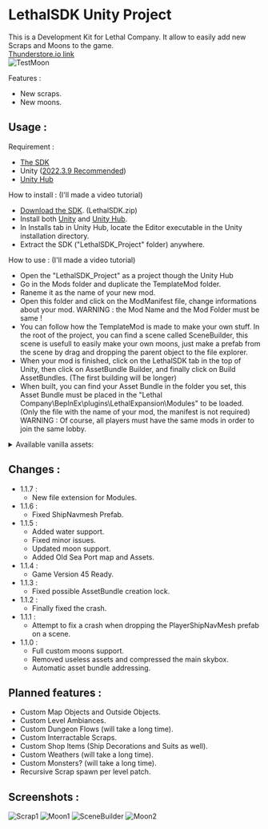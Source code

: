 # LethalSDK Unity Project

 This is a Development Kit for Lethal Company. It allow to easily add new Scraps and Moons to the game.  
 [Thunderstore.io link](https://thunderstore.io/c/lethal-company/p/HolographicWings/LethalSDK/)  
 ![TestMoon](https://raw.githubusercontent.com/HolographicWings/LethalSDK-Unity-Project/main/Screenshots/TestMoon.png "TestMoon")

Features :
- New scraps.
- New moons.

<!--[![Downloads badge](https://img.shields.io/github/downloads/HolographicWings/LethalSDK-Unity-Project/total.svg?style=for-the-badge)](https://github.com/HolographicWings/LethalSDK-Unity-Project/releases)-->

## Usage :
Requirement :
- [The SDK](https://github.com/HolographicWings/LethalSDK-Unity-Project/releases)
- Unity ([2022.3.9 Recommended](https://unity.com/releases/editor/whats-new/2022.3.9))
- [Unity Hub](https://unity.com/download)

How to install :
(I'll made a video tutorial)
- [Download the SDK](https://github.com/HolographicWings/LethalSDK-Unity-Project/releases). (LethalSDK.zip)
- Install both [Unity](https://unity.com/releases/editor/whats-new/2022.3) and [Unity Hub](https://unity.com/download).
- In Installs tab in Unity Hub, locate the Editor executable in the Unity installation directory.
- Extract the SDK ("LethalSDK_Project" folder) anywhere.

How to use :
(I'll made a video tutorial)
- Open the "LethalSDK_Project" as a project though the Unity Hub
- Go in the Mods folder and duplicate the TemplateMod folder.
- Raneme it as the name of your new mod.
- Open this folder and click on the ModManifest file, change informations about your mod.
  WARNING : the Mod Name and the Mod Folder must be same !
- You can follow how the TemplateMod is made to make your own stuff.
  In the root of the project, you can find a scene called SceneBuilder, this scene is usefull to easily make your own moons, just make a prefab from the scene by drag and dropping the parent object to the file explorer.
- When your mod is finished, click on the LethalSDK tab in the top of Unity, then click on AssetBundle Builder, and finally click on Build AssetBundles. (The first building will be longer)
- When built, you can find your Asset Bundle in the folder you set, this Asset Bundle must be placed in the "Lethal Company\BepInEx\plugins\LethalExpansion\Modules\" to be loaded. (Only the file with the name of your mod, the manifest is not required)
  WARNING : Of course, all players must have the same mods in order to join the same lobby.

<details>
  <summary>Available vanilla assets:</summary>
  <details>
  <summary>Sounds:</summary>
  <ul>
    <li>GrabFlashlight</li>
    <li>DropFlashlight</li>
    <li>PocketFlashlight</li>
    <li>DropHeavyBox1</li>
    <li>GrabKey</li>
    <li>DropKey</li>
    <li>PocketKey</li>
    <li>DropMetalObject1</li>
    <li>DropMetalObject2</li>
    <li>GrabShovel</li>
    <li>DropShovel</li>
    <li>PocketShovel</li>
    <li>DropMetalBox</li>
    <li>HoldTZP</li>
    <li>DropCan</li>
    <li>PocketWalkieTalkie</li>
    <li>ShovelPickUp</li>
    <li>DropPlastic1</li>
    <li>DropBell</li>
    <li>PickUpPlasticBin</li>
    <li>DropBottles</li>
    <li>DropPlastic2</li>
    <li>DropMetalObject3</li>
    <li>DropJug</li>
    <li>DropPlasticLarge</li>
    <li>DropGlass1</li>
    <li>DropThinMetal</li>
    <li>DuckQuack</li>
    <li>DropRubberDuck</li>
    <li>BeeHiveGrab</li>
    <li>BeeHiveDrop</li>
    <li>GhostDeviceHitGround</li>
    <li>GrabShotgun (Update 45)</li>
    <li>DropGun (Update 45)</li>
    <li>GrabShotgunShell (Update 45)</li>
    <li>DropShotgunShell (Update 45)</li>
    <li>GrabBottle (Update 45)</li>
    <li>DropBottleSingle (Update 45)</li>
    <li>GrabCardboardBox (Update 45)</li>
    <li>DropCardboardBox (Update 45)</li>
  </ul>
  </details>
  <details>
  <summary>Orbit Prefabs:</summary>
  <ul>
  <li>Moon1</li>
  <li>Moon2</li>
  <li>Moon3</li>
  </ul>
  </details>
  <details>
  <summary>Map Objects:</summary>
  <ul>
  <li>Landmine</li>
  <li>TurretContainer</li>
  </ul>
  </details>
  <details>
  <summary>OutsideObjects:</summary>
  <ul>
  <li>LargeRock1</li>
  <li>LargeRock2</li>
  <li>LargeRock3</li>
  <li>LargeRock4</li>
  <li>TreeLeafless1</li>
  <li>TreeLeafless2Snowy</li>
  <li>TreeLeafless3Snowy</li>
  <li>SmallGreyRocks1</li>
  <li>SmallGreyRocks2</li>
  <li>GiantPumpkin</li>
  <li>Tree1</li>
  </ul>
  </details>
  <details>
  <summary>Scraps:</summary>
  <ul>
  <li>Cog1</li>
  <li>EnginePart1</li>
  <li>FishTestProp</li>
  <li>MetalSheet</li>
  <li>FlashLaserPointer</li>
  <li>BigBolt</li>
  <li>BottleBin</li>
  <li>Ring</li>
  <li>SteeringWheel</li>
  <li>MoldPan</li>
  <li>EggBeater</li>
  <li>PickleJar</li>
  <li>DustPan</li>
  <li>Airhorn</li>
  <li>ClownHorn</li>
  <li>CashRegister</li>
  <li>Candy</li>
  <li>GoldBar</li>
  <li>YieldSign</li>
  <li>ToyCube</li>
  <li>Remote</li>
  <li>RobotToy</li>
  <li>MagnifyingGlass</li>
  <li>StopSign</li>
  <li>TeaKettle</li>
  <li>Mug</li>
  <li>SodaCanRed</li>
  <li>Phone</li>
  <li>Hairdryer</li>
  <li>Brush</li>
  <li>Bell</li>
  <li>RubberDuck</li>
  <li>ChemicalJug</li>
  <li>FancyLamp</li>
  <li>FancyCup</li>
  <li>FancyPainting</li>
  <li>Toothpaste</li>
  <li>PillBottle</li>
  <li>PerfumeBottle</li>
  <li>Dentures</li>
  <li>7Ball</li>
  <li>DiyFlashbang (Update 45)</li>
  <li>GiftBox (Update 45)</li>
  <li>Flask (Update 45)</li>
  <li>WhoopieCushion (Update 45)</li>
  <li>ComedyMask (Update 45)</li>
  <li>TragedyMask (Update 45)</li>
  </ul>
  </details>
  <details>
  <summary>Ambiances:</summary>
  <ul>
  <li>Level1TypeAmbience</li>
  <li>ForestTypeAmbience</li>
  <li>MansionTypeAmbience</li>
  </ul>
  </details>
  <details>
  <summary>Enemies:</summary>
  <ul>
  <li>Centipede</li>
  <li>SandSpider</li>
  <li>HoarderBug</li>
  <li>Flowerman</li>
  <li>Crawler</li>
  <li>Blob</li>
  <li>DressGirl</li>
  <li>Puffer</li>
  <li>MouthDog</li>
  <li>ForestGiant</li>
  <li>SandWorm</li>
  <li>RedLocustBees</li>
  <li>Doublewing</li>
  <li>DocileLocustBees</li>
  <li>BaboonHawk</li>
  <li>SpringMan</li>
  <li>Jester</li>
  <li>LassoMan</li>
  <li>Nutcracker (Update 45)</li>
  <li>MaskedPlayerEnemy (Update 45)</li>
  </ul>
  </details>
</details>

## Changes :
- 1.1.7 :
	- New file extension for Modules.
- 1.1.6 :
	- Fixed ShipNavmesh Prefab.
- 1.1.5 :
	- Added water support.
	- Fixed minor issues.
	- Updated moon support.
	- Added Old Sea Port map and Assets.
- 1.1.4 :
	- Game Version 45 Ready.
- 1.1.3 :
	- Fixed possible AssetBundle creation lock.
- 1.1.2 :
	- Finally fixed the crash.
- 1.1.1 :
	- Attempt to fix a crash when dropping the PlayerShipNavMesh prefab on a scene.
- 1.1.0 :
	- Full custom moons support.
	- Removed useless assets and compressed the main skybox.
	- Automatic asset bundle addressing.

## Planned features :
- Custom Map Objects and Outside Objects.
- Custom Level Ambiances.
- Custom Dungeon Flows (will take a long time).
- Custom Interractable Scraps.
- Custom Shop Items (Ship Decorations and Suits as well).
- Custom Weathers (will take a long time).
- Custom Monsters? (will take a long time).
- Recursive Scrap spawn per level patch.

## Screenshots :
![Scrap1](https://raw.githubusercontent.com/HolographicWings/LethalSDK-Unity-Project/main/Screenshots/Scrap1.png "Scrap1")
![Moon1](https://raw.githubusercontent.com/HolographicWings/LethalSDK-Unity-Project/main/Screenshots/Moon1.png "Moon1")
![SceneBuilder](https://raw.githubusercontent.com/HolographicWings/LethalSDK-Unity-Project/main/Screenshots/SceneBuilder.png "SceneBuilder")
![Moon2](https://raw.githubusercontent.com/HolographicWings/LethalSDK-Unity-Project/main/Screenshots/Moon2.png "Moon2")
